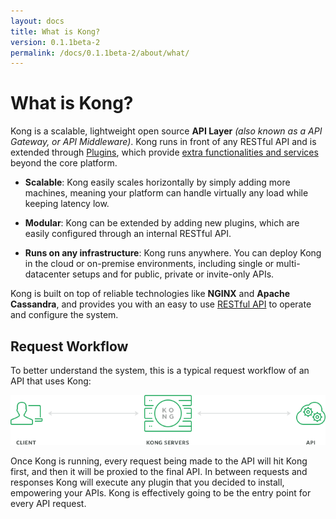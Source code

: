 ```yaml
---
layout: docs
title: What is Kong?
version: 0.1.1beta-2
permalink: /docs/0.1.1beta-2/about/what/
---
```


# What is Kong?

Kong is a scalable, lightweight open source **API Layer** *(also known as a API Gateway, or API Middleware)*. Kong runs in front of any RESTful API and is extended through [Plugins](/docs/{{page.version}}/articles/plugins), which provide [extra functionalities and services](/plugins) beyond the core platform.

* **Scalable**: Kong easily scales horizontally by simply adding more machines, meaning your platform can handle virtually any load while keeping latency low.

* **Modular**: Kong can be extended by adding new plugins, which are easily configured through an internal RESTful API.

* **Runs on any infrastructure**: Kong runs anywhere. You can deploy Kong in the cloud or on-premise environments, including single or multi-datacenter setups and for public, private or invite-only APIs.

Kong is built on top of reliable technologies like **NGINX** and **Apache Cassandra**, and provides you with an easy to use [RESTful API](/docs/{{page.version}}/api) to operate and configure the system.

## Request Workflow

To better understand the system, this is a typical request workflow of an API that uses Kong:

![](/assets/images/docs/kong-simple.png)

Once Kong is running, every request being made to the API will hit Kong first, and then it will be proxied to the final API. In between requests and responses Kong will execute any plugin that you decided to install, empowering your APIs. Kong is effectively going to be the entry point for every API request.
